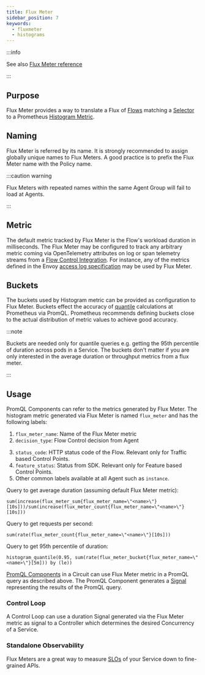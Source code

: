 ```yaml
---
title: Flux Meter
sidebar_position: 7
keywords:
  - fluxmeter
  - histograms
---
```


:::info

See also [Flux Meter reference][reference]

:::

## Purpose

Flux Meter provides a way to translate a Flux of [Flows][flow] matching a
[Selector][selector] to a Prometheus [Histogram Metric][histogram-metric].

## Naming

Flux Meter is referred by its name. It is strongly recommended to assign
globally unique names to Flux Meters. A good practice is to prefix the Flux
Meter name with the Policy name.

:::caution warning

Flux Meters with repeated names within the same Agent Group will fail to load at
Agents.

:::

## Metric

The default metric tracked by Flux Meter is the Flow's workload duration in
milliseconds. The Flux Meter may be configured to track any arbitrary metric
coming via OpenTelemetry attributes on log or span telemetry streams from a
[Flow Control Integration][flow-control-integration]. For instance, any of the
metrics defined in the Envoy [access log specification][envoy-access-log-spec]
may be used by Flux Meter.

## Buckets

The buckets used by Histogram metric can be provided as configuration to Flux
Meter. Buckets effect the accuracy of [quantile][quantiles] calculations at
Prometheus via PromQL. Prometheus recommends defining buckets close to the
actual distribution of metric values to achieve good accuracy.

:::note

Buckets are needed only for quantile queries e.g. getting the 95th percentile of
duration across pods in a Service. The buckets don't matter if you are only
interested in the average duration or throughput metrics from a flux meter.

:::

## Usage

PromQL Components can refer to the metrics generated by Flux Meter. The
histogram metric generated via Flux Meter is named `flux_meter` and has the
following labels:

1. `flux_meter_name`: Name of the Flux Meter metric
2. `decision_type`: Flow Control decision from Agent
<!-- TODO tgill: update once we start following OTEL semantic convention on metric labels -->
3. `status_code`: HTTP status code of the Flow. Relevant only for Traffic based
   Control Points.
4. `feature_status`: Status from SDK. Relevant only for Feature based Control
   Points.
5. Other common labels available at all Agent such as `instance`.

Query to get average duration (assuming default Flux Meter metric):

```
sum(increase(flux_meter_sum{flux_meter_name=\"<name>\"}[10s]))/sum(increase(flux_meter_count{flux_meter_name=\"<name>\"}[10s]))
```

Query to get requests per second:

```
sum(rate(flux_meter_count{flux_meter_name=\"<name>\"}[10s]))
```

Query to get 95th percentile of duration:

```
histogram_quantile(0.95, sum(rate(flux_meter_bucket{flux_meter_name=\"<name>\"}[5m])) by (le))
```

[PromQL Components][promql-reference] in a Circuit can use Flux Meter metric in
a PromQL query as described above. The PromQL Component generates a
[Signal][signal] representing the results of the PromQL query.

### Control Loop

A Control Loop can use a duration Signal generated via the Flux Meter metric as
signal to a Controller which determines the desired Concurrency of a Service.

### Standalone Observability

Flux Meters are a great way to measure [SLOs][google-sre-slo] of your Service
down to fine-grained APIs.

[reference]: /references/configuration/policy.md#v1-flux-meter
[flow]: /concepts/flow-control/flow-control.md#flow
[selector]: /concepts/flow-control/selector.md
[flow-control-integration]: /concepts/flow-control/flow-control.md#integrations
[histogram-metric]: https://prometheus.io/docs/practices/histograms/
[quantiles]: https://prometheus.io/docs/practices/histograms/#quantiles
[envoy-access-log-spec]:
  https://www.envoyproxy.io/docs/envoy/latest/configuration/observability/access_log/usage#command-operators
[promql-reference]: /references/configuration/policy.md#v1-prom-q-l
[signal]: /concepts/policy/circuit.md#signal
[google-sre-slo]: https://sre.google/workbook/implementing-slos/
